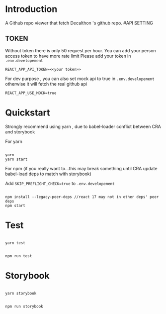 # Introduction

A Github repo viewer that fetch Decalthon 's github repo.
#API SETTING

## TOKEN

Without token there is only 50 request per hour.
You can add your person access token to have more rate limit
Please add your token in `.env.developement`

```
REACT_APP_API_TOKEN=<<your token>>
```

For dev purpose , you can also set mock api to true in `.env.developement` otherwise it will fetch the real github api

```
REACT_APP_USE_MOCK=true
```

# Quickstart

Strongly recommend using yarn , due to babel-loader conflict between CRA and storybook

For yarn

```

yarn
yarn start

```

For npm (if you really want to...this may break something until CRA update babel-load deps to match with storybook)

Add `SKIP_PREFLIGHT_CHECK=true` to `.env.developement`

```

npm install --legacy-peer-deps //react 17 may not in other deps' peer deps
npm start

```

# Test

```

yarn test

```

```

npm run test

```

# Storybook

```

yarn storybook

```

```

npm run storybook

```

```

```
